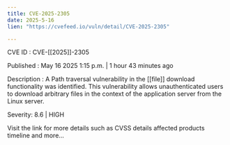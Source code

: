 ```yaml
---
title: CVE-2025-2305
date: 2025-5-16
lien: "https://cvefeed.io/vuln/detail/CVE-2025-2305"

---
```


CVE ID : CVE-[[2025]]-2305

Published :  May 16
2025
1:15 p.m. | 1 hour
43 minutes ago

Description : A Path traversal vulnerability in the [[file]]
download functionality was identified. This vulnerability allows
unauthenticated users to download arbitrary files
in the context of the
application server
from the Linux server.

Severity: 8.6 | HIGH

Visit the link for more details
such as CVSS details
affected products
timeline
and more...
